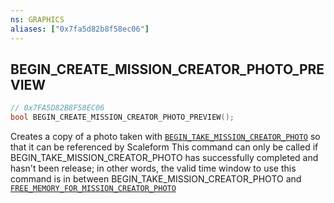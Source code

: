 ```yaml
---
ns: GRAPHICS
aliases: ["0x7fa5d82b8f58ec06"]
---
```

## BEGIN_CREATE_MISSION_CREATOR_PHOTO_PREVIEW

```c
// 0x7FA5D82B8F58EC06
bool BEGIN_CREATE_MISSION_CREATOR_PHOTO_PREVIEW();
```

Creates a copy of a photo taken with [`BEGIN_TAKE_MISSION_CREATOR_PHOTO`](#_0x1DD2139A9A20DCE8) so that it can be referenced by Scaleform This command can only be called if BEGIN_TAKE_MISSION_CREATOR_PHOTO has successfully completed and hasn't been release; in other words, the valid time window to use this command is in between BEGIN_TAKE_MISSION_CREATOR_PHOTO and [`FREE_MEMORY_FOR_MISSION_CREATOR_PHOTO`](#_0x0A46AF8A78DC5E0A)


